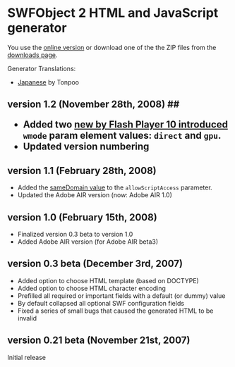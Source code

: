 # SWFObject 2 HTML and JavaScript generator #

You use the [online version](http://www.bobbyvandersluis.com/swfobject/generator/index.html)  or download one of the the ZIP files from the [downloads page](http://code.google.com/p/swfobject/downloads/list).

Generator Translations:
  * [Japanese](http://www.tonpoo.com/docs/swfobject_generator/) by Tonpoo
<br></li></ul>


<h2>version 1.2 (November 28th, 2008) ##

  * Added two [new by Flash Player 10 introduced](http://www.kaourantin.net/2008/05/what-does-gpu-acceleration-mean.html) `wmode` param element values: `direct` and `gpu`.
  * Updated version numbering

## version 1.1 (February 28th, 2008) ##

  * Added the [sameDomain value](http://www.adobe.com/go/kb402975) to the `allowScriptAccess` parameter.
  * Updated the Adobe AIR version (now: Adobe AIR 1.0)

## version 1.0 (February 15th, 2008) ##

  * Finalized version 0.3 beta to version 1.0
  * Added Adobe AIR version (for Adobe AIR beta3)

## version 0.3 beta (December 3rd, 2007) ##

  * Added option to choose HTML template (based on DOCTYPE)
  * Added option to choose HTML character encoding
  * Prefilled all required or important fields with a default (or dummy) value
  * By default collapsed all optional SWF configuration fields
  * Fixed a series of small bugs that caused the generated HTML to be invalid

## version 0.21 beta (November 21st, 2007) ##

Initial release
